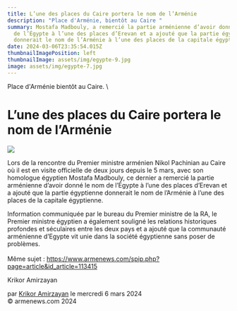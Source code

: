 ```yaml
---
title: L’une des places du Caire portera le nom de l’Arménie
description: "Place d'Arménie, bientôt au Caire "
summary: Mostafa Madbouly, a remercié la partie arménienne d’avoir donné le nom
  de l’Égypte à l’une des places d’Erevan et a ajouté que la partie égyptienne
  donnerait le nom de l’Arménie à l’une des places de la capitale égyptienne.
date: 2024-03-06T23:35:54.015Z
thumbnailImagePosition: left
thumbnailImage: assets/img/egypte-9.jpg
image: assets/img/egypte-7.jpg
---
```

Place d'Arménie bientôt au Caire. \

<!--StartFragment-->

# L’une des places du Caire portera le nom de l’Arménie

![](https://www.armenews.com/IMG/arton113437.jpg)

Lors de la rencontre du Premier ministre arménien Nikol Pachinian au Caire où il est en visite officielle de deux jours depuis le 5 mars, avec son homologue égyptien Mostafa Madbouly, ce dernier a remercié la partie arménienne d’avoir donné le nom de l’Égypte à l’une des places d’Erevan et a ajouté que la partie égyptienne donnerait le nom de l’Arménie à l’une des places de la capitale égyptienne.

Information communiquée par le bureau du Premier ministre de la RA, le Premier ministre égyptien a également souligné les relations historiques profondes et séculaires entre les deux pays et a ajouté que la communauté arménienne d’Egypte vit unie dans la société égyptienne sans poser de problèmes.\
\
Même sujet : https://www.armenews.com/spip.php?page=article&id_article=113415

Krikor Amirzayan

par [Krikor Amirzayan](https://www.armenews.com/spip.php?page=auteur&id_auteur=33) le mercredi 6 mars 2024\
© armenews.com 2024

<!--EndFragment-->